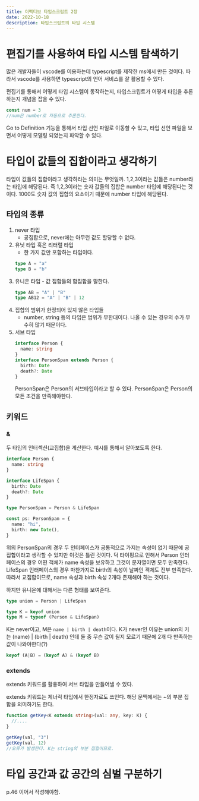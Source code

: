 ```yaml
---
title: 이펙티브 타입스크립트 2장
date: 2022-10-18
description: 타입스크립트의 타입 시스템
---
```


# 편집기를 사용하여 타입 시스템 탐색하기

많은 개발자들이 vscode를 이용하는데 typescript를 제작한 ms에서 만든 것이다. 따라서 vscode를 사용하면 typescript의 언어 서비스를 잘 활용할 수 있다.

편집기를 통해서 어떻게 타입 시스템이 동작하는지, 타입스크립트가 어떻게 타입을 추론하는지 개념을 잡을 수 있다.

```ts
const num = 3
//num은 number로 자동으로 추론한다.
```

Go to Definition 기능을 통해서 타입 선언 파일로 이동할 수 있고, 타입 선언 파일을 보면서 어떻게 모델링 되었는지 파악할 수 있다.

# 타입이 값들의 집합이라고 생각하기

타입이 값들의 집합이라고 생각하라는 의미는 무엇일까. 1,2,3이라는 값들은 number라는 타입에 해당된다. 즉 1,2,3이라는 숫자 값들의 집합은 number 타입에 해당된다는 것이다. 1000도 숫자 값의 집합의 요소이기 때문에 number 타입에 해당된다.

## 타입의 종류

1.  never 타입
    - 공집합으로, never에는 아무런 값도 할당할 수 없다.
2.  유닛 타입 혹은 리터럴 타입
    - 한 가지 값만 포함하는 타입이다.
    ```ts
    type A = "a"
    type B = "b"
    ```
3.  유니온 타입 - 값 집합들의 합집합을 말한다.
    ```ts
    type AB = "A" | "B"
    type AB12 = "A" | "B" | 12
    ```
4.  집합의 범위가 한정되어 있지 않은 타입들
    - number, string 등의 타입은 범위가 무한대이다. 나올 수 있는 경우의 수가 무수히 많기 때문이다.
5.  서브 타입
    ```ts
    interface Person {
      name: string
    }
    interface PersonSpan extends Person {
      birth: Date
      death?: Date
    }
    ```
    PersonSpan은 Person의 서브타입이라고 할 수 있다. PersonSpan은 Person의 모든 조건을 만족해야한다.

## 키워드

### &

두 타입의 인터섹션(교집합)을 계산한다. 예시를 통해서 알아보도록 한다.

```ts
interface Person {
  name: string
}

interface LifeSpan {
  birth: Date
  death?: Date
}

type PersonSpan = Person & LifeSpan

const ps: PersonSpan = {
  name: "hi",
  birth: new Date(),
}
```

위의 PersonSpan의 경우 두 인터페이스가 공통적으로 가지는 속성이 없기 때문에 공집합이라고 생각할 수 있지만 이것은 틀린 것이다. 덕 타이핑으로 인해서 Person 인터페이스의 경우 어떤 객체가 name 속성을 보유하고 그것이 문자열이면 모두 만족한다. LifeSpan 인터페이스의 경우 마찬가지로 birth의 속성이 날짜인 객체도 전부 만족한다. 따라서 교집합이므로, name 속성과 birth 속성 2개다 존재해야 하는 것이다.

하지만 유니온에 대해서는 다른 형태를 보여준다.

```ts
type union = Person | LifeSpan

type K = keyof union
type M = typeof (Person & LifeSpan)
```

K는 never이고, M은 `name | birth | death`이다.
K가 never인 이유는 union의 키는 (name) | (birth | death) 인데 둘 중 무슨 값이 될지 모르기 때문에 2개 다 만족하는 값이 나와야한다(?)

```ts
keyof (A|B) = (keyof A) & (keyof B)
```

### extends

extends 키워드를 활용하여 서브 타입을 만들어낼 수 있다.

extends 키워드는 제너릭 타입에서 한정자로도 쓰인다. 해당 문맥에서는 ~의 부분 집합을 의미하기도 한다.

```ts
function getKey<K extends string>(val: any, key: K) {
  //....
}

getKey(val, "3")
getKey(val, 12)
//오류가 발생한다. K는 string의 부분 집합이므로.
```

# 타입 공간과 값 공간의 심벌 구분하기

p.46 이어서 작성해야함.
